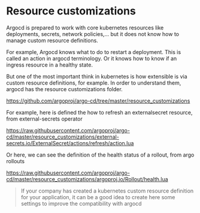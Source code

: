 # Resource customizations

Argocd is prepared to work with core kubernetes resources like deployments, secrets, network policies,... but it does not know how to manage custom resource definitions.

For example, Argocd knows what to do to restart a deployment. This is called an action in argocd terminology. Or it knows how to know if an ingress resource in a healthy state.

But one of the most important think in kubernetes is how extensible is via custom resource definitions, for example.
In order to understand them, argocd has the resource customizations folder.

<https://github.com/argoproj/argo-cd/tree/master/resource_customizations>

For example, here is defined the how to refresh an externalsecret resource, from external-secrets operator

<https://raw.githubusercontent.com/argoproj/argo-cd/master/resource_customizations/external-secrets.io/ExternalSecret/actions/refresh/action.lua>

Or here, we can see the definition of the health status of a rollout, from argo rollouts

<https://raw.githubusercontent.com/argoproj/argo-cd/master/resource_customizations/argoproj.io/Rollout/health.lua>

> If your company has created a kubernetes custom resource definition for your application, it can be a good idea to create here some settings to improve the compatibility with argocd
